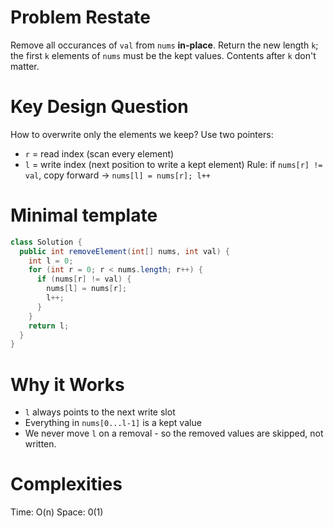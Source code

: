 # Problem Restate
Remove all occurances of `val` from `nums` **in-place**.
Return the new length `k`; the first `k` elements of `nums` must be the kept values. Contents after `k` don't matter.

# Key Design Question
How to overwrite only the elements we keep?
Use two pointers:
- `r` = read index (scan every element)
- `l` = write index (next position to write a kept element)
Rule: if `nums[r] != val`, copy forward -> `nums[l] = nums[r]; l++`

# Minimal template
```java
class Solution {
  public int removeElement(int[] nums, int val) {
    int l = 0;
    for (int r = 0; r < nums.length; r++) {
      if (nums[r] != val) {
        nums[l] = nums[r];
        l++;
      }
    }
    return l;
  }
}
```

# Why it Works
- `l` always points to the next write slot
- Everything in `nums[0...l-1]` is a kept value
- We never move `l` on a removal - so the removed values are skipped, not written.

# Complexities
Time: O(n)
Space: 0(1)


